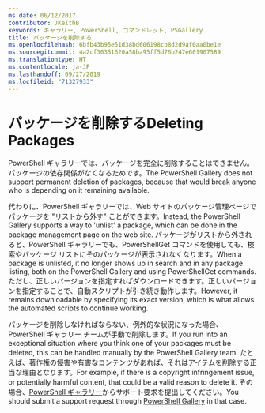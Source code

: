 ```yaml
---
ms.date: 06/12/2017
contributor: JKeithB
keywords: ギャラリー, PowerShell, コマンドレット, PSGallery
title: パッケージを削除する
ms.openlocfilehash: 6bfb43b95e51d38bd606198cb8d2d9af0aa0be1e
ms.sourcegitcommit: 4a2cf30351620a58ba95ff5d76b247e601907589
ms.translationtype: HT
ms.contentlocale: ja-JP
ms.lasthandoff: 09/27/2019
ms.locfileid: "71327933"
---
```

# <a name="deleting-packages"></a><span data-ttu-id="7c606-103">パッケージを削除する</span><span class="sxs-lookup"><span data-stu-id="7c606-103">Deleting Packages</span></span>

<span data-ttu-id="7c606-104">PowerShell ギャラリーでは、パッケージを完全に削除することはできません。パッケージの依存関係がなくなるためです。</span><span class="sxs-lookup"><span data-stu-id="7c606-104">The PowerShell Gallery does not support permanent deletion of packages, because that would break anyone who is depending on it remaining available.</span></span>

<span data-ttu-id="7c606-105">代わりに、PowerShell ギャラリーでは、Web サイトのパッケージ管理ページでパッケージを "リストから外す" ことができます。</span><span class="sxs-lookup"><span data-stu-id="7c606-105">Instead, the PowerShell Gallery supports a way to 'unlist' a package, which can be done in the package management page on the web site.</span></span>
<span data-ttu-id="7c606-106">パッケージがリストから外されると、PowerShell ギャラリーでも、PowerShellGet コマンドを使用しても、検索やパッケージ リストにそのパッケージが表示されなくなります。</span><span class="sxs-lookup"><span data-stu-id="7c606-106">When a package is unlisted, it no longer shows up in search and in any package listing, both on the PowerShell Gallery and using PowerShellGet commands.</span></span>
<span data-ttu-id="7c606-107">ただし、正しいバージョンを指定すればダウンロードできます。正しいバージョンを指定することで、自動スクリプトが引き続き動作します。</span><span class="sxs-lookup"><span data-stu-id="7c606-107">However, it remains downloadable by specifying its exact version, which is what allows the automated scripts to continue working.</span></span>

<span data-ttu-id="7c606-108">パッケージを削除しなければならない、例外的な状況になった場合、PowerShell ギャラリー チームが手動で削除します。</span><span class="sxs-lookup"><span data-stu-id="7c606-108">If you run into an exceptional situation where you think one of your packages must be deleted, this can be handled manually by the PowerShell Gallery team.</span></span>
<span data-ttu-id="7c606-109">たとえば、著作権の侵害や有害なコンテンツがあれば、それはアイテムを削除する正当な理由となります。</span><span class="sxs-lookup"><span data-stu-id="7c606-109">For example, if there is a copyright infringement issue, or potentially harmful content, that could be a valid reason to delete it.</span></span>
<span data-ttu-id="7c606-110">その場合、[PowerShell ギャラリー](https://www.PowerShellGallery.com)からサポート要求を提出してください。</span><span class="sxs-lookup"><span data-stu-id="7c606-110">You should submit a support request through [PowerShell Gallery](https://www.PowerShellGallery.com) in that case.</span></span>
